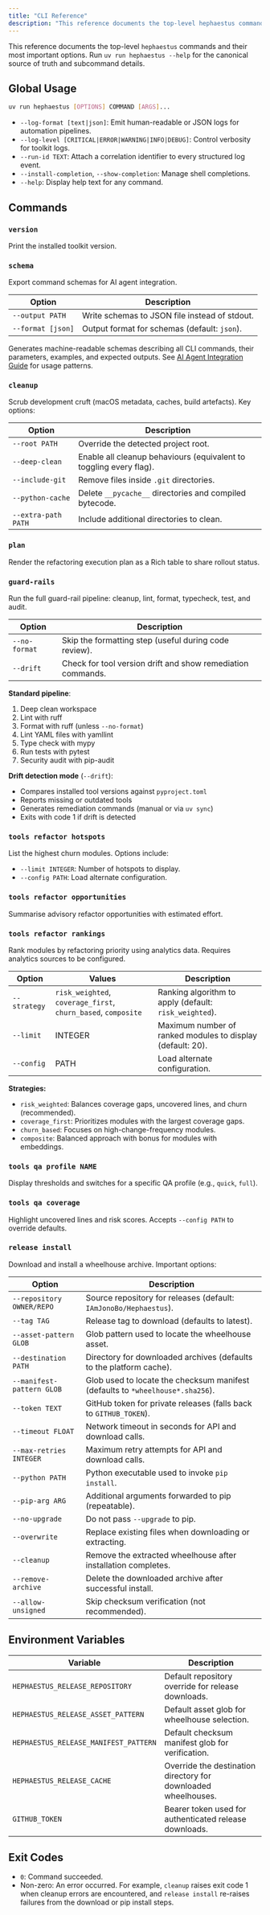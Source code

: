 ```yaml
---
title: "CLI Reference"
description: "This reference documents the top-level hephaestus commands and their most important options. Run uv run hephaestus --help for the canonical source of truth and..."
---
```

This reference documents the top-level `hephaestus` commands and their most important options. Run
`uv run hephaestus --help` for the canonical source of truth and subcommand details.

## Global Usage

```bash
uv run hephaestus [OPTIONS] COMMAND [ARGS]...
```

- `--log-format [text|json]`: Emit human-readable or JSON logs for automation pipelines.
- `--log-level [CRITICAL|ERROR|WARNING|INFO|DEBUG]`: Control verbosity for toolkit logs.
- `--run-id TEXT`: Attach a correlation identifier to every structured log event.
- `--install-completion`, `--show-completion`: Manage shell completions.
- `--help`: Display help text for any command.

## Commands

### `version`

Print the installed toolkit version.

### `schema`

Export command schemas for AI agent integration.

| Option            | Description                                   |
| ----------------- | --------------------------------------------- |
| `--output PATH`   | Write schemas to JSON file instead of stdout. |
| `--format [json]` | Output format for schemas (default: `json`).  |

Generates machine-readable schemas describing all CLI commands, their parameters, examples, and expected outputs. See [AI Agent Integration Guide](/how-to/ai-agent-integration/) for usage patterns.

### `cleanup`

Scrub development cruft (macOS metadata, caches, build artefacts). Key options:

| Option              | Description                                                        |
| ------------------- | ------------------------------------------------------------------ |
| `--root PATH`       | Override the detected project root.                                |
| `--deep-clean`      | Enable all cleanup behaviours (equivalent to toggling every flag). |
| `--include-git`     | Remove files inside `.git` directories.                            |
| `--python-cache`    | Delete `__pycache__` directories and compiled bytecode.            |
| `--extra-path PATH` | Include additional directories to clean.                           |

### `plan`

Render the refactoring execution plan as a Rich table to share rollout status.

### `guard-rails`

Run the full guard-rail pipeline: cleanup, lint, format, typecheck, test, and audit.

| Option        | Description                                                 |
| ------------- | ----------------------------------------------------------- |
| `--no-format` | Skip the formatting step (useful during code review).       |
| `--drift`     | Check for tool version drift and show remediation commands. |

**Standard pipeline**:

1. Deep clean workspace
2. Lint with ruff
3. Format with ruff (unless `--no-format`)
4. Lint YAML files with yamllint
5. Type check with mypy
6. Run tests with pytest
7. Security audit with pip-audit

**Drift detection mode** (`--drift`):

- Compares installed tool versions against `pyproject.toml`
- Reports missing or outdated tools
- Generates remediation commands (manual or via `uv sync`)
- Exits with code 1 if drift is detected

### `tools refactor hotspots`

List the highest churn modules. Options include:

- `--limit INTEGER`: Number of hotspots to display.
- `--config PATH`: Load alternate configuration.

### `tools refactor opportunities`

Summarise advisory refactor opportunities with estimated effort.

### `tools refactor rankings`

Rank modules by refactoring priority using analytics data. Requires analytics sources to be configured.

| Option       | Values                                                        | Description                                                |
| ------------ | ------------------------------------------------------------- | ---------------------------------------------------------- |
| `--strategy` | `risk_weighted`, `coverage_first`, `churn_based`, `composite` | Ranking algorithm to apply (default: `risk_weighted`).     |
| `--limit`    | INTEGER                                                       | Maximum number of ranked modules to display (default: 20). |
| `--config`   | PATH                                                          | Load alternate configuration.                              |

**Strategies:**

- `risk_weighted`: Balances coverage gaps, uncovered lines, and churn (recommended).
- `coverage_first`: Prioritizes modules with the largest coverage gaps.
- `churn_based`: Focuses on high-change-frequency modules.
- `composite`: Balanced approach with bonus for modules with embeddings.

### `tools qa profile NAME`

Display thresholds and switches for a specific QA profile (e.g., `quick`, `full`).

### `tools qa coverage`

Highlight uncovered lines and risk scores. Accepts `--config PATH` to override defaults.

### `release install`

Download and install a wheelhouse archive. Important options:

| Option                    | Description                                                                    |
| ------------------------- | ------------------------------------------------------------------------------ |
| `--repository OWNER/REPO` | Source repository for releases (default: `IAmJonoBo/Hephaestus`).              |
| `--tag TAG`               | Release tag to download (defaults to latest).                                  |
| `--asset-pattern GLOB`    | Glob pattern used to locate the wheelhouse asset.                              |
| `--destination PATH`      | Directory for downloaded archives (defaults to the platform cache).            |
| `--manifest-pattern GLOB` | Glob used to locate the checksum manifest (defaults to `*wheelhouse*.sha256`). |
| `--token TEXT`            | GitHub token for private releases (falls back to `GITHUB_TOKEN`).              |
| `--timeout FLOAT`         | Network timeout in seconds for API and download calls.                         |
| `--max-retries INTEGER`   | Maximum retry attempts for API and download calls.                             |
| `--python PATH`           | Python executable used to invoke `pip install`.                                |
| `--pip-arg ARG`           | Additional arguments forwarded to pip (repeatable).                            |
| `--no-upgrade`            | Do not pass `--upgrade` to pip.                                                |
| `--overwrite`             | Replace existing files when downloading or extracting.                         |
| `--cleanup`               | Remove the extracted wheelhouse after installation completes.                  |
| `--remove-archive`        | Delete the downloaded archive after successful install.                        |
| `--allow-unsigned`        | Skip checksum verification (not recommended).                                  |

## Environment Variables

| Variable                              | Description                                                    |
| ------------------------------------- | -------------------------------------------------------------- |
| `HEPHAESTUS_RELEASE_REPOSITORY`       | Default repository override for release downloads.             |
| `HEPHAESTUS_RELEASE_ASSET_PATTERN`    | Default asset glob for wheelhouse selection.                   |
| `HEPHAESTUS_RELEASE_MANIFEST_PATTERN` | Default checksum manifest glob for verification.               |
| `HEPHAESTUS_RELEASE_CACHE`            | Override the destination directory for downloaded wheelhouses. |
| `GITHUB_TOKEN`                        | Bearer token used for authenticated release downloads.         |

## Exit Codes

- `0`: Command succeeded.
- Non-zero: An error occurred. For example, `cleanup` raises exit code 1 when cleanup errors are
  encountered, and `release install` re-raises failures from the download or pip install steps.
